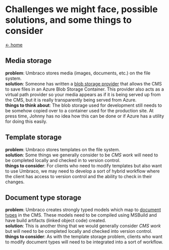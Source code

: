 # Challenges we might face, possible solutions, and some things to consider

[<- home](README.md)

## Media storage
**problem**: Umbraco stores media (images, documents, etc.) on the file system.  
**solution**: Someone has written a [blob storage provider](https://github.com/JimBobSquarePants/UmbracoFileSystemProviders.Azure) that allows the CMS to save files in an Azure Blob Storage Container. This provider also acts as a virtual path provider so your media appears as if it is being served up from the CMS, but it is really transparently being served from Azure.  
**things to think about**: The blob storage used for development still needs to be somehow copied over to a container used for the production site. At press time, Johnny has no idea how this can be done or if Azure has a utility for doing this easily.

## Template storage
**problem**: Umbraco stores templates on the file system.  
**solution**: Some things we generally consider to be *CMS work* will need to be completed locally and checked in to version control.  
**things to consider**: For clients who need to modify templates but also want to use Umbraco, we may need to develop a sort of hybrid workflow where the client has access to version control and the ability to check in their changes.

## Document type storage
**problem**: Umbraco creates strongly typed models which map to [document types](https://our.umbraco.org/documentation/tutorials/creating-basic-site/document-types) in the CMS. These models need to be compiled using MSBuild and have build artifacts (linked object code) created.  
**solution**: This is another thing that we would generally consider *CMS work* but will need to be completed locally and checked into version control.  
**things to consider**: As with the template storage problem, clients who want to modify document types will need to be integrated into a sort of workflow.
